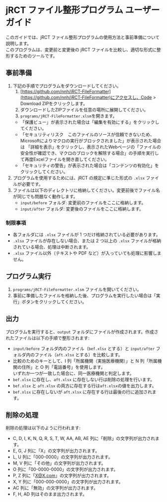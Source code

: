 # jRCT ファイル整形プログラム ユーザーガイド

このガイドでは、jRCT ファイル整形プログラムの使用方法と事前準備について説明します。  
このプログラムは、変更前と変更後の jRCT ファイルを比較し、適切な形式に整形するためのツールです。

## 事前準備
1. 下記の手順でプログラムをダウンロードしてください。
   1. [https://github.com/nnh/jRCT-FileFormatter](https://github.com/nnh/jRCT-FileFormatter)にアクセスし、Code > Download ZIPをクリックします。
   1. ダウンロードしたZIPファイルを任意の場所に展開してください。
   1. `programs/jRCT-FileFormatter.xlsm`を開きます。
   - 「保護ビュー」が表示された場合は「編集を有効にする」をクリックしてください。
   - 「セキュリティリスク　このファイルのソースが信頼できないため、Microsoftによりマクロの実行がブロックされました」が表示された場合は
   「詳細を表示」をクリックし、表示されたWebページの「ファイルの安全性が確認でき、マクロのブロックを解除する場合」の手順を実行して再度Excelファイルを開き直してください。
   - 「セキュリティの警告」が表示された場合は「コンテンツの有効化」をクリックしてください。
1. プログラムを使用するためには、jRCT の規定に準じた形式の `.xlsx` ファイルが必要です。
1. ファイルは以下のディレクトリに格納してください。変更前後でファイル名が同じでも問題なく動作します。
   - `input/before` フォルダ: 変更前のファイルをここに格納します。
   - `input/after` フォルダ: 変更後のファイルをここに格納します。

### 制限事項

- 各フォルダには `.xlsx` ファイルが 1 つだけ格納されている必要があります。
- `.xlsx` ファイルが存在しない場合、または 2 つ以上の `.xlsx` ファイルが格納されている場合、処理は中断されます。
- `.xlsx` ファイル以外（テキストや PDF など）が入っていても処理に影響しません。

## プログラム実行

1. `programs/jRCT-FileFormatter.xlsm` ファイルを開いてください。
2. 事前に準備したファイルを格納した後、プログラムを実行したい場合は「実行」ボタンをクリックしてください。

## 出力

プログラムを実行すると、`output` フォルダにファイルが作成されます。作成されたファイルは以下の手順で整形されます:

- `input/before` フォルダ内のファイル（`bef.xlsx` とする）と `input/after` フォルダ内のファイル（`aft.xlsx` とする）を比較します。
- 比較のためのキーとして、I 列「所属機関（実施医療機関）」と N 列「所属機関の住所」と O 列「電話番号」を使用します。  
  いずれか一つが一致した場合に、同一医療機関と判定します。
- `bef.xlsx` に存在し、`aft.xlsx` に存在しない行は削除の処理を行います。
- `bef.xlsx` と `aft.xlsx` の両方に存在する行は`aft.xlsx`の値を出力します。
- `bef.xlsx` に存在しないが `aft.xlsx` に存在する行は最後の行に追加されます。

## 削除の処理

削除の処理は以下のように行われます:

- C, D, I, K, N, Q, R, S, T, W, AA, AB, AE 列に「削除」の文字列が出力されます。
- E, G, J 列に「X」の文字列が出力されます。
- L, U 列に「000-0000」の文字列が出力されます。
- M, V 列に「その他」の文字列が出力されます。
- O 列に「00-0000-0000」の文字列が出力されます。
- P, Z 列に「X@X.com」の文字列が出力されます。
- X, Y 列に「000-000-0000」の文字列が出力されます。
- AC 列に「無効」の文字列が出力されます。
- F, H, AD 列はそのまま出力されます。
